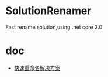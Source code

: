 # SolutionRenamer
Fast rename solution,using .net core 2.0

doc
==

- [快速重命名解决方案](http://www.cnblogs.com/stulzq/p/7505912.html "快速重命名解决方案")
